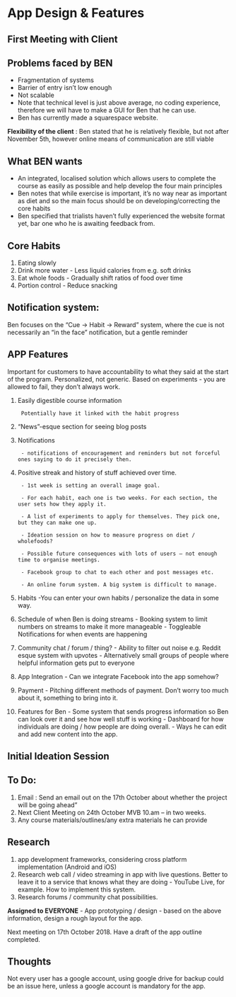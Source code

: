 App Design & Features
=====================

First Meeting with Client
-------------------------

Problems faced by BEN
---------------------
- Fragmentation of systems
- Barrier of entry isn’t low enough
- Not scalable 
- Note that technical level is just above average, no coding experience, therefore we will have to make a GUI for Ben that he can use.
- Ben has currently made a squarespace website.

**Flexibility of the client** : 
Ben stated that he is relatively flexible, but not after November 5th, however online means of communication are still viable

**What BEN wants**
------------------
- An integrated, localised solution which allows users to complete the course as easily as possible and help develop the four main principles
- Ben notes that while exercise is important, it’s no way near as important as diet and so the main focus should be on developing/correcting the core habits
- Ben specified that trialists haven’t fully experienced the website format yet, bar one who he is awaiting feedback from.

Core Habits
-----------
1. Eating slowly
1. Drink more water 
        - Less liquid calories from e.g. soft drinks
1. Eat whole foods 
        - Gradually shift ratios of food over time
1. Portion control 
        - Reduce snacking

Notification system:
--------------------
Ben focuses on the “Cue → Habit → Reward” system, where the cue is not necessarily an “in the face” notification, but a gentle reminder

APP Features
------------
Important for customers to have accountability to what they said at the start of the program.
Personalized, not generic. Based on experiments - you are allowed to fail, they don’t always work. 

1. Easily digestible course information

        Potentially have it linked with the habit progress
1. “News”-esque section for seeing blog posts
1. Notifications

        - notifications of encouragement and reminders but not forceful ones saying to do it precisely then.
1. Positive streak and history of stuff achieved over time.

        - 1st week is setting an overall image goal.
        
        - For each habit, each one is two weeks. For each section, the user sets how they apply it.
        
        - A list of experiments to apply for themselves. They pick one, but they can make one up.
        
        - Ideation session on how to measure progress on diet / wholefoods?
        
        - Possible future consequences with lots of users – not enough time to organise meetings.
        
        - Facebook group to chat to each other and post messages etc.
        
        - An online forum system. A big system is difficult to manage.
        
1. Habits
        -You can enter your own habits / personalize the data in some way.
1. Schedule of when Ben is doing streams
        - Booking system to limit numbers on streams to make it more manageable
        - Toggleable Notifications for when events are happening
1. Community chat / forum / thing?
        - Ability to filter out noise e.g. Reddit esque system with upvotes
        - Alternatively small groups of people where helpful information gets put to everyone
1. App Integration
        - Can we integrate Facebook into the app somehow?
1. Payment 
        - Pitching different methods of payment. Don’t worry too much about it, something to bring into it.       
1. Features for Ben
        - Some system that sends progress information so Ben can look over it and see how well stuff is working
        - Dashboard for how individuals are doing / how people are doing overall.
        - Ways he can edit and add new content into the app.





**Initial Ideation Session**
------------------------

To Do:
------
1. Email : Send an email out on the 17th October about whether the project will be going ahead”
1. Next Client Meeting on 24th October MVB 10.am – in two weeks. 
1. Any course materials/outlines/any extra materials he can provide

Research
--------
1. app development frameworks, considering cross platform implementation (Android and iOS)
1. Research web call / video streaming in app with live questions. Better to leave it to a service that knows what they are doing 
        - YouTube Live, for example. How to implement this system.
1. Research forums / community chat possibilities.

**Assigned to EVERYONE** - App prototyping / design - based on the above information, design a rough layout for the app. 

Next meeting on 17th October 2018. Have a draft of the app outline completed.

Thoughts
--------
Not every user has a google account, using google drive for backup could be an issue here, unless a google account is mandatory for the app.
